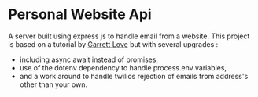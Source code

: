 # Personal Website Api
A server built using express js to handle email from a website. 
This project is based on a tutorial by [Garrett Love](https://github.com/garrettlove8/building-react-portfolio) but with several upgrades :
 * including async await instead of promises,
 * use of the dotenv dependency to handle process.env variables, 
 * and a work around to handle twilios rejection of emails from address's other than your own.
